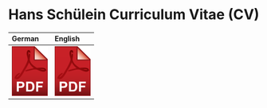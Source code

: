 # Hans Schülein Curriculum Vitae (CV)

| **German**                                                      | **English**                                                     |
|:----------------------------------------------------------------|:----------------------------------------------------------------|
| [![pdf icon](resources/pdf.png)](cv%20Hans%20Schülein%20de.pdf) | [![pdf icon](resources/pdf.png)](cv%20Hans%20Schülein%20en.pdf) |

